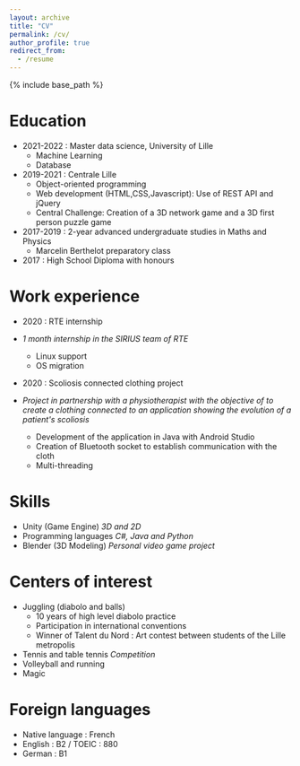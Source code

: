 ```yaml
---
layout: archive
title: "CV"
permalink: /cv/
author_profile: true
redirect_from:
  - /resume
---
```


{% include base_path %}


Education
======
* 2021-2022 : Master data science, University of Lille
  * Machine Learning
  * Database
* 2019-2021 : Centrale Lille
  * Object-oriented programming
  * Web development (HTML,CSS,Javascript): Use of REST API and jQuery
  * Central Challenge: Creation of a 3D network game and a 3D first person puzzle game
* 2017-2019 : 2-year advanced undergraduate studies in Maths and Physics
  * Marcelin Berthelot preparatory class
* 2017 : High School Diploma with honours

Work experience
======
* 2020 : RTE internship
* *1 month internship in the SIRIUS team of RTE*
  * Linux support
  * OS migration

* 2020 : Scoliosis connected clothing project
* *Project in partnership with a physiotherapist with the objective of 
to create a clothing connected to an application showing the evolution 
of a patient's scoliosis*
  * Development of the application in Java with Android Studio
  * Creation of Bluetooth socket to establish communication with the cloth
  * Multi-threading
  
Skills
======
* Unity (Game Engine)
*3D and 2D*
* Programming languages
*C#, Java and Python*
* Blender (3D Modeling)
*Personal video game project*

Centers of interest
======
* Juggling (diabolo and balls)
  * 10 years of high level diabolo practice
  * Participation in international conventions
  * Winner of Talent du Nord : Art contest between students of the Lille metropolis
* Tennis and table tennis
*Competition*
* Volleyball and running
* Magic
  

Foreign languages
======
* Native language : French
* English : B2 / TOEIC : 880
* German : B1

